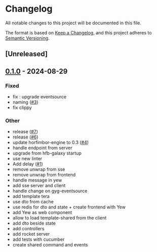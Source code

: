 # Changelog
All notable changes to this project will be documented in this file.

The format is based on [Keep a Changelog](https://keepachangelog.com/en/1.0.0/),
and this project adheres to [Semantic Versioning](https://semver.org/spec/v2.0.0.html).

## [Unreleased]

## [0.1.0](https://github.com/horfimbor/horfimbor-template/releases/tag/template-server-v0.1.0) - 2024-08-29

### Fixed
- fix : upgrade eventsource
- naming ([#3](https://github.com/horfimbor/horfimbor-template/pull/3))
- fix clippy

### Other
- release ([#7](https://github.com/horfimbor/horfimbor-template/pull/7))
- release ([#6](https://github.com/horfimbor/horfimbor-template/pull/6))
- update horfimbor-engine to 0.3 ([#4](https://github.com/horfimbor/horfimbor-template/pull/4))
- handle endpoint from server
- upgrade from hfb-galaxy startup
- use new linter
- Add delay ([#1](https://github.com/horfimbor/horfimbor-template/pull/1))
- remove unwrap from sse
- remove unwrap from frontend
- handle message in yew
- add sse server and client
- handle change on gyg-eventsource
- add template tera
- use dto from cache
- use redis for dto and state + create frontend with Yew
- add Yew as web component
- allow to load template-shared from the client
- add dto beside state
- add controllers
- add rocket server
- add tests with cucumber
- create shared command and events

